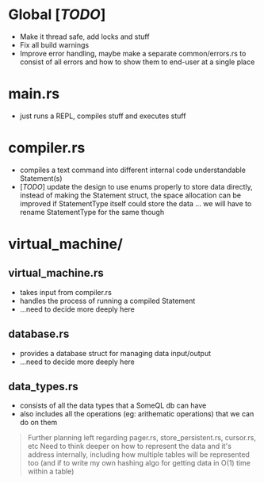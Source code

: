 # Global \[_TODO_]

- Make it thread safe, add locks and stuff
- Fix all build warnings
- Improve error handling, maybe make a separate common/errors.rs to consist of all errors and how to show them to end-user at a single place

# main.rs

- just runs a REPL, compiles stuff and executes stuff

# compiler.rs

- compiles a text command into different internal code understandable Statement(s)
- \[_TODO_] update the design to use enums properly to store data directly, instead of making the Statement struct, the space allocation can be improved if StatementType itself could store the data ... we will have to rename StatementType for the same though

# virtual_machine/

## virtual_machine.rs

- takes input from compiler.rs
- handles the process of running a compiled Statement
- ...need to decide more deeply here

## database.rs

- provides a database struct for managing data input/output
- ...need to decide more deeply here

## data_types.rs

- consists of all the data types that a SomeQL db can have
- also includes all the operations (eg: arithematic operations) that we can do on them

> Further planning left regarding pager.rs, store_persistent.rs, cursor.rs, etc
> Need to think deeper on how to represent the data and it's address internally, including how multiple tables will be represented too (and if to write my own hashing algo for getting data in O(1) time within a table)
